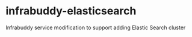 # infrabuddy-elasticsearch
Infrabuddy service modification to support adding Elastic Search cluster
